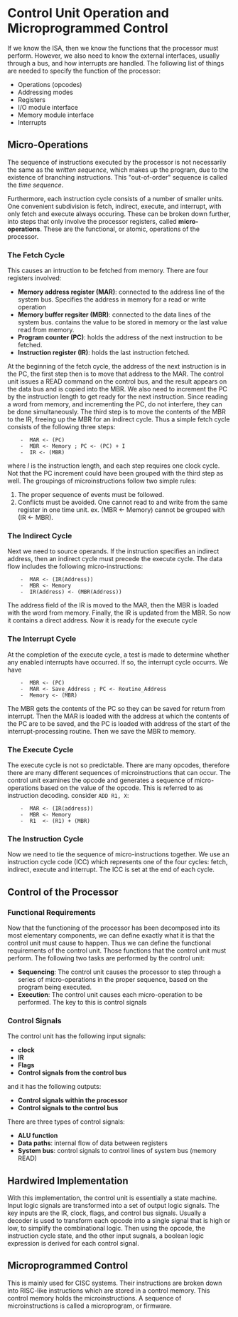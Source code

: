 # Control Unit Operation and Microprogrammed Control
If we know the ISA, then we know the functions that the processor must perform. However, we also need to know the external interfaces, usually through a bus, and how interrupts are handled. The following list of things are needed to specify the function of the processor:
- Operations (opcodes)
- Addressing modes
- Registers
- I/O module interface
- Memory module interface
- Interrupts

## Micro-Operations
The sequence of instructions executed by the processor is not necessarily the same as the *written sequence*, which makes up the program, due to the existence of branching instructions. This "out-of-order" sequence is called the *time sequence*.

Furthermore, each instruction cycle consists of a number of smaller units. One convenient subdivision is fetch, indirect, execute, and interrupt, with only fetch and execute always occuring. These can be broken down further, into steps that only involve the processor registers, called **micro-operations**. These are the functional, or atomic, operations of the processor. 

### The Fetch Cycle
This causes an intruction to be fetched from memory. There are four registers involved:
- **Memory address register (MAR)**: connected to the address line of the system bus. Specifies the address in memory for a read or write operation
- **Memory buffer regsiter (MBR)**: connected to the data lines of the system bus. contains the value to be stored in memory or the last value read from memory.
- **Program counter (PC)**: holds the address of the next instruction to be fetched.
- **Instruction register (IR)**: holds the last instruction fetched.

At the beginning of the fetch cycle, the address of the next instruction is in the PC, the first step then is to move that address to the MAR. The control unit issues a READ command on the control bus, and the result appears on the data bus and is copied into the MBR. We also need to increment the PC by the instruction length to get ready for the next instruction. Since reading a word from memory, and incrementing the PC, do not interfere, they can be done simultaneously. The third step is to move the contents of the MBR to the IR, freeing up the MBR for an indirect cycle. Thus a simple fetch cycle consists of the following three steps:
```
    -  MAR <- (PC)
    -  MBR <- Memory ; PC <- (PC) + I
    -  IR <- (MBR)
```
where *I* is the instruction length, and each step requires one clock cycle. Not that the PC increment could have been grouped with the third step as well. The groupings of microinstructions follow two simple rules:
1. The proper sequence of events must be followed.
2. Conflicts must be avoided. One cannot read to and write from the same register in one time unit. ex. (MBR <- Memory) cannot be grouped with (IR <- MBR).

### The Indirect Cycle
Next we need to source operands. If the instruction specifies an indirect address, then an indirect cycle must precede the execute cycle. The data flow includes the following micro-instructions:
```
    -  MAR <- (IR(Address))
    -  MBR <- Memory
    -  IR(Address) <- (MBR(Address))
```
The address field of the IR is moved to the MAR, then the MBR is loaded with the word from memory. Finally, the IR is updated from the MBR. So now it contains a direct address. Now it is ready for the execute cycle

### The Interrupt Cycle
At the completion of the execute cycle, a test is made to determine whether any enabled interrupts have occurred. If so, the interrupt cycle occurrs. We have
```
    -  MBR <- (PC)
    -  MAR <- Save_Address ; PC <- Routine_Address
    -  Memory <- (MBR)
```
The MBR gets the contents of the PC so they can be saved for return from interrupt. Then the MAR is loaded with the address at which the contents of the PC are to be saved, and the PC is loaded with address of the start of the interrupt-processing routine. Then we save the MBR to memory. 

### The Execute Cycle
The execute cycle is not so predictable. There are many opcodes, therefore there are many different sequences of microinstructions that can occur. The control unit examines the opcode and generates a sequence of micro-operations based on the value of the opcode. This is referred to as instruction decoding. consider `ADD R1, X`:
```
    -  MAR <- (IR(address))
    -  MBR <- Memory
    -  R1  <- (R1) + (MBR)
```

### The Instruction Cycle
Now we need to tie the sequence of micro-instructions together. We use an instruction cycle code (ICC) which represents one of the four cycles: fetch, indirect, execute and interrupt. The ICC is set at the end of each cycle.

## Control of the Processor
### Functional Requirements
Now that the functioning of the processor has been decomposed into its most elementary components, we can define exactly what it is that the control unit must cause to happen. Thus we can define the functional requirements of the control unit. Those functions that the control unit must perform. The following two tasks are performed by the control unit:
- **Sequencing**: The control unit causes the processor to step through a series of micro-operations in the proper sequence, based on the program being executed.
- **Execution**: The control unit causes each micro-operation to be performed.
The key to this is control signals

### Control Signals
The control unit has the following input signals:
- **clock**
- **IR**
- **Flags**
- **Control signals from the control bus**

and it has the following outputs:
- **Control signals within the processor**
- **Control signals to the control bus**

There are three types of control signals:
- **ALU function**
- **Data paths**: internal flow of data between registers
- **System bus**: control signals to control lines of system bus (memory READ)

## Hardwired Implementation
With this implementation, the control unit is essentially a state machine. Input logic signals are transformed into a set of output logic signals. The key inputs are the IR, clock, flags, and control bus signals. Usually a decoder is used to transform each opcode into a single signal that is high or low, to simplify the combinational logic. Then using the opcode, the instruction cycle state, and the other input sugnals, a boolean logic expression is derived for each control signal.

## Microprogrammed Control
This is mainly used for CISC systems. Their instructions are broken down into RISC-like instructions which are stored in a control memory. This control memory holds the microinstructions. A sequence of microinstructions is called a microprogram, or firmware.
